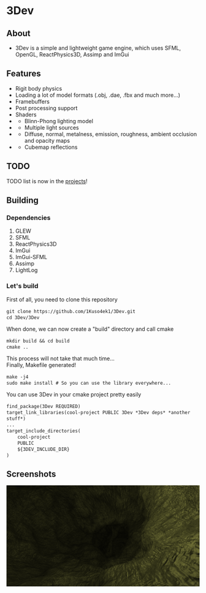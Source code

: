 # 3Dev

## About
- 3Dev is a simple and lightweight game engine, which uses SFML, OpenGL, ReactPhysics3D, Assimp and ImGui
## Features
- Rigit body physics
- Loading a lot of model formats (.obj, .dae, .fbx and much more...)
- Framebuffers
- Post processing support
- Shaders
- - Blinn-Phong lighting model
- - Multiple light sources
- - Diffuse, normal, metalness, emission, roughness, ambient occlusion and opacity maps
- - Cubemap reflections
## TODO
TODO list is now in the [projects](https://github.com/1Kuso4ek1/3Dev/projects/1)!
## Building
### Dependencies
1. GLEW
2. SFML
3. ReactPhysics3D
4. ImGui
5. ImGui-SFML
6. Assimp
7. LightLog
### Let's build
First of all, you need to clone this repository
```
git clone https://github.com/1Kuso4ek1/3Dev.git
cd 3Dev/3Dev
```
When done, we can now create a "build" directory and call cmake
```
mkdir build && cd build
cmake ..
```
This process will not take that much time...  
Finally, Makefile generated!
```
make -j4
sudo make install # So you can use the library everywhere...
```
You can use 3Dev in your cmake project pretty easily
```
find_package(3Dev REQUIRED)
target_link_libraries(cool-project PUBLIC 3Dev *3Dev deps* *another stuff*)
...
target_include_directories(
	cool-project
	PUBLIC
	${3DEV_INCLUDE_DIR}
)
```
## Screenshots
![](./Screenshots/scr.png)
